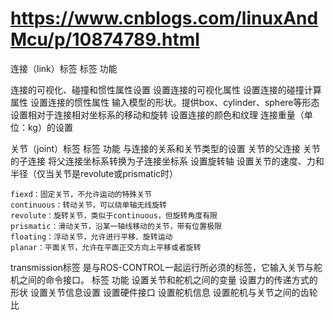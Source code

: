 # https://www.cnblogs.com/linuxAndMcu/p/10874789.html

连接（link）标签
标签 	功能
<link> 	连接的可视化、碰撞和惯性属性设置
<visual> 	设置连接的可视化属性
<collision> 设置连接的碰撞计算属性
<inertial> 	设置连接的惯性属性
<geometry> 	输入模型的形状。提供box、cylinder、sphere等形态
<origin> 	设置相对于连接相对坐标系的移动和旋转
<material> 	设置连接的颜色和纹理
<mass> 	    连接重量（单位：kg）的设置

关节（joint）标签
标签 	功能
<joint> 	与连接的关系和关节类型的设置
<parent> 	关节的父连接
<child> 	关节的子连接
<origin> 	将父连接坐标系转换为子连接坐标系
<axis> 	    设置旋转轴
<limit> 	设置关节的速度、力和半径（仅当关节是revolute或prismatic时）

    fiexd：固定关节，不允许运动的特殊关节
    continuous：转动关节，可以绕单轴无线旋转
    revolute：旋转关节，类似于continuous，但旋转角度有限
    prismatic：滑动关节，沿某一轴线移动的关节，带有位置极限
    floating：浮动关节，允许进行平移、旋转运动
    planar：平面关节，允许在平面正交方向上平移或者旋转


transmission标签
<transmission>是与ROS-CONTROL一起运行所必须的标签，它输入关节与舵机之间的命令接口。
标签 	功能
<transmission> 	设置关节和舵机之间的变量
<type> 	        设置力的传递方式的形状
<joint> 	    设置关节信息设置
<hardwareInterface> 	设置硬件接口
<actuator> 	            设置舵机信息
<mechanicalReduction> 	设置舵机与关节之间的齿轮比